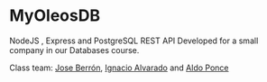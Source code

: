 # MyOleosDB
NodeJS , Express and PostgreSQL REST API Developed for a small company in our Databases course.

Class team: [Jose Berrón](https://github.com/JoseBG-spec), [Ignacio Alvarado](https://github.com/IgnacioAlvarado) and [Aldo Ponce](https://github.com/AldoPC)

